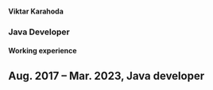 #### Viktar Karahoda
### Java Developer 

#### Working experience 
## Aug. 2017 – Mar. 2023, Java developer
